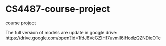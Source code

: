 # CS4487-course-project
course project

The full version of models are update in google drive:
https://drive.google.com/open?id=1fdJ8VcGZIHf7uvmlI6IHodzQZNDieOTc